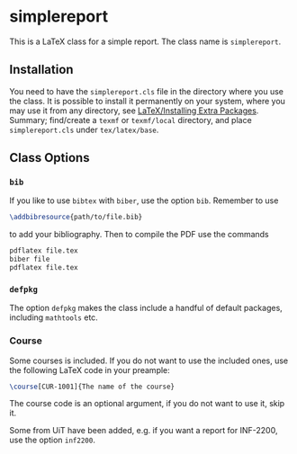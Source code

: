 # simplereport

This is a LaTeX class for a simple report.
The class name is `simplereport`.

## Installation

You need to have the `simplereport.cls` file in the directory where you use the class.
It is possible to install it permanently on your system, where you may use it from any directory, see [LaTeX/Installing Extra Packages](https://en.wikibooks.org/wiki/LaTeX/Installing_Extra_Packages).
Summary; find/create a `texmf` or `texmf/local` directory, and place `simplereport.cls` under `tex/latex/base`.

## Class Options

### `bib`

If you like to use `bibtex` with `biber`, use the option `bib`.
Remember to use 

```latex
\addbibresource{path/to/file.bib}
```
to add your bibliography.
Then to compile the PDF use the commands
```bash
pdflatex file.tex
biber file
pdflatex file.tex
```

### `defpkg`

The option `defpkg` makes the class include a handful of default packages, including `mathtools` etc.

### Course

Some courses is included.
If you do not want to use the included ones, use the following LaTeX code in your preample:
```latex
\course[CUR-1001]{The name of the course}
```
The course code is an optional argument, if you do not want to use it, skip it.

Some from UiT have been added, e.g. if you want a report for INF-2200, use the option `inf2200`.
